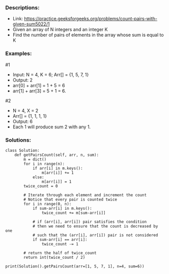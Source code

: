 ### Descriptions:
- Link: https://practice.geeksforgeeks.org/problems/count-pairs-with-given-sum5022/1
- Given an array of N integers and an integer K
- Find the number of pairs of elements in the array whose sum is equal to K


### Examples: 
#1
- Input: N = 4, K = 6; Arr[] = {1, 5, 7, 1}
- Output: 2
- arr[0] + arr[1] = 1 + 5 = 6 
- arr[1] + arr[3] = 5 + 1 = 6.

#2
- N = 4, X = 2
- Arr[] = {1, 1, 1, 1}
- Output: 6
- Each 1 will produce sum 2 with any 1.



### Solutions:
```
class Solution:
    def getPairsCount(self, arr, n, sum):
        m = dict()
        for i in range(n):
            if arr[i] in m.keys():
                m[arr[i]] += 1
            else:
                m[arr[i]] = 1
        twice_count = 0
 
        # Iterate through each element and increment the count 
        # Notice that every pair is counted twice
        for i in range(0, n):
            if sum-arr[i] in m.keys():
                twice_count += m[sum-arr[i]]
 
            # if (arr[i], arr[i]) pair satisfies the condition
            # then we need to ensure that the count is decreased by one 
            # such that the (arr[i], arr[i]) pair is not considered
            if sum-arr[i] == arr[i]:
                twice_count -= 1
 
        # return the half of twice_count
        return int(twice_count / 2)
        
print(Solution().getPairsCount(arr=[1, 5, 7, 1], n=4, sum=6))
```
